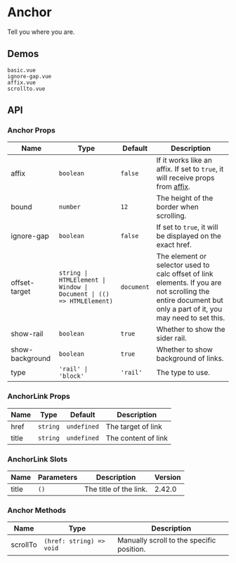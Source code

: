# Anchor

<!--single-column-->

Tell you where you are.

## Demos

```demo
basic.vue
ignore-gap.vue
affix.vue
scrollto.vue
```

## API

### Anchor Props

| Name | Type | Default | Description |
| --- | --- | --- | --- |
| affix | `boolean` | `false` | If it works like an affix. If set to `true`, it will receive props from [affix](affix#Affix-Props). |
| bound | `number` | `12` | The height of the border when scrolling. |
| ignore-gap | `boolean` | `false` | If set to `true`, it will be displayed on the exact href. |
| offset-target | `string \| HTMLElement \| Window \| Document \| (() => HTMLElement)` | `document` | The element or selector used to calc offset of link elements. If you are not scrolling the entire document but only a part of it, you may need to set this. |
| show-rail | `boolean` | `true` | Whether to show the sider rail. |
| show-background | `boolean` | `true` | Whether to show background of links. |
| type | `'rail' \| 'block'` | `'rail'` | The type to use. |

### AnchorLink Props

| Name  | Type     | Default     | Description         |
| ----- | -------- | ----------- | ------------------- |
| href  | `string` | `undefined` | The target of link  |
| title | `string` | `undefined` | The content of link |

### AnchorLink Slots

| Name  | Parameters | Description            | Version |
| ----- | ---------- | ---------------------- | ------- |
| title | `()`       | The title of the link. | 2.42.0  |

### Anchor Methods

| Name | Type | Description |
| --- | --- | --- |
| scrollTo | `(href: string) => void` | Manually scroll to the specific position. |
